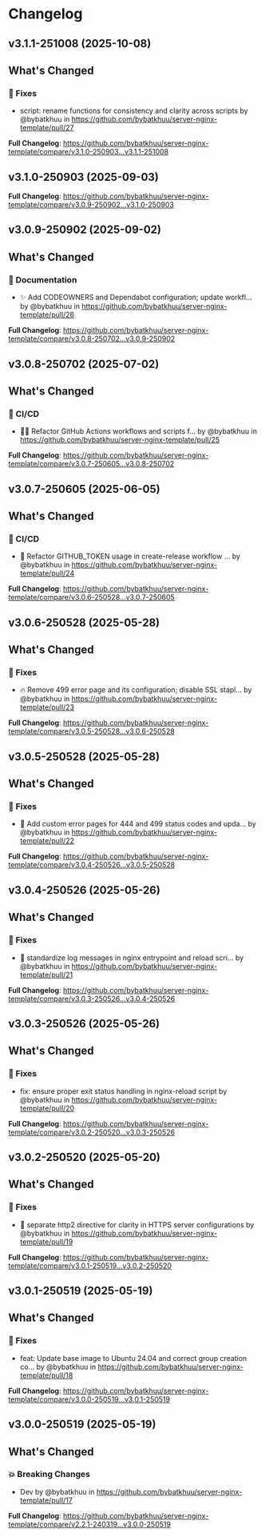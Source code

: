 # Changelog

## v3.1.1-251008 (2025-10-08)

<!-- Release notes generated using configuration in .github/release.yml at v3.1.1-251008 -->

## What's Changed
### 🐛 Fixes
* script: rename functions for consistency and clarity across scripts by @bybatkhuu in https://github.com/bybatkhuu/server-nginx-template/pull/27


**Full Changelog**: https://github.com/bybatkhuu/server-nginx-template/compare/v3.1.0-250903...v3.1.1-251008

## v3.1.0-250903 (2025-09-03)

<!-- Release notes generated using configuration in .github/release.yml at v3.1.0-250903 -->



**Full Changelog**: https://github.com/bybatkhuu/server-nginx-template/compare/v3.0.9-250902...v3.1.0-250903

## v3.0.9-250902 (2025-09-02)

<!-- Release notes generated using configuration in .github/release.yml at v3.0.9-250902 -->

## What's Changed
### 📝 Documentation
* :sparkles: Add CODEOWNERS and Dependabot configuration; update workfl… by @bybatkhuu in https://github.com/bybatkhuu/server-nginx-template/pull/26


**Full Changelog**: https://github.com/bybatkhuu/server-nginx-template/compare/v3.0.8-250702...v3.0.9-250902

## v3.0.8-250702 (2025-07-02)

<!-- Release notes generated using configuration in .github/release.yml at v3.0.8-250702 -->

## What's Changed
### 👷 CI/CD
* :hammer::green_heart: Refactor GitHub Actions workflows and scripts f… by @bybatkhuu in https://github.com/bybatkhuu/server-nginx-template/pull/25


**Full Changelog**: https://github.com/bybatkhuu/server-nginx-template/compare/v3.0.7-250605...v3.0.8-250702

## v3.0.7-250605 (2025-06-05)

<!-- Release notes generated using configuration in .github/release.yml at v3.0.7-250605 -->

## What's Changed
### 👷 CI/CD
* :green_heart: Refactor GITHUB_TOKEN usage in create-release workflow … by @bybatkhuu in https://github.com/bybatkhuu/server-nginx-template/pull/24


**Full Changelog**: https://github.com/bybatkhuu/server-nginx-template/compare/v3.0.6-250528...v3.0.7-250605

## v3.0.6-250528 (2025-05-28)

<!-- Release notes generated using configuration in .github/release.yml at v3.0.6-250528 -->

## What's Changed
### 🐛 Fixes
* :fire: Remove 499 error page and its configuration; disable SSL stapl… by @bybatkhuu in https://github.com/bybatkhuu/server-nginx-template/pull/23


**Full Changelog**: https://github.com/bybatkhuu/server-nginx-template/compare/v3.0.5-250528...v3.0.6-250528

## v3.0.5-250528 (2025-05-28)

<!-- Release notes generated using configuration in .github/release.yml at v3.0.5-250528 -->

## What's Changed
### 🐛 Fixes
* :wrench: Add custom error pages for 444 and 499 status codes and upda… by @bybatkhuu in https://github.com/bybatkhuu/server-nginx-template/pull/22


**Full Changelog**: https://github.com/bybatkhuu/server-nginx-template/compare/v3.0.4-250526...v3.0.5-250528

## v3.0.4-250526 (2025-05-26)

<!-- Release notes generated using configuration in .github/release.yml at v3.0.4-250526 -->

## What's Changed
### 🐛 Fixes
* :hammer: standardize log messages in nginx entrypoint and reload scri… by @bybatkhuu in https://github.com/bybatkhuu/server-nginx-template/pull/21


**Full Changelog**: https://github.com/bybatkhuu/server-nginx-template/compare/v3.0.3-250526...v3.0.4-250526

## v3.0.3-250526 (2025-05-26)

<!-- Release notes generated using configuration in .github/release.yml at v3.0.3-250526 -->

## What's Changed
### 🐛 Fixes
* fix: ensure proper exit status handling in nginx-reload script by @bybatkhuu in https://github.com/bybatkhuu/server-nginx-template/pull/20


**Full Changelog**: https://github.com/bybatkhuu/server-nginx-template/compare/v3.0.2-250520...v3.0.3-250526

## v3.0.2-250520 (2025-05-20)

<!-- Release notes generated using configuration in .github/release.yml at v3.0.2-250520 -->

## What's Changed
### 🐛 Fixes
* :bug: separate http2 directive for clarity in HTTPS server configurations by @bybatkhuu in https://github.com/bybatkhuu/server-nginx-template/pull/19


**Full Changelog**: https://github.com/bybatkhuu/server-nginx-template/compare/v3.0.1-250519...v3.0.2-250520

## v3.0.1-250519 (2025-05-19)

<!-- Release notes generated using configuration in .github/release.yml at v3.0.1-250519 -->

## What's Changed
### 🐛 Fixes
* feat: Update base image to Ubuntu 24.04 and correct group creation co… by @bybatkhuu in https://github.com/bybatkhuu/server-nginx-template/pull/18


**Full Changelog**: https://github.com/bybatkhuu/server-nginx-template/compare/v3.0.0-250519...v3.0.1-250519

## v3.0.0-250519 (2025-05-19)

<!-- Release notes generated using configuration in .github/release.yml at v3.0.0-250519 -->

## What's Changed
### 💥 Breaking Changes
* Dev by @bybatkhuu in https://github.com/bybatkhuu/server-nginx-template/pull/17


**Full Changelog**: https://github.com/bybatkhuu/server-nginx-template/compare/v2.2.1-240319...v3.0.0-250519
